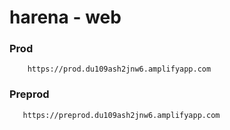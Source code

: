# harena - web

### Prod

```
    https://prod.du109ash2jnw6.amplifyapp.com
```

### Preprod

```
   https://preprod.du109ash2jnw6.amplifyapp.com
```
